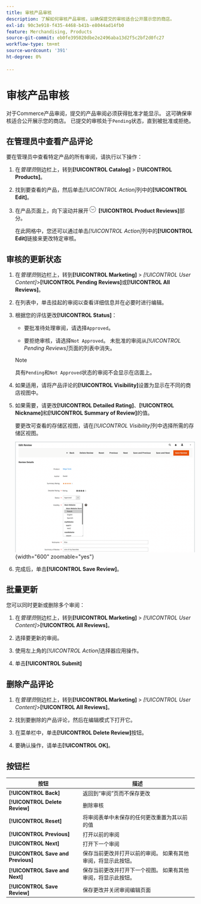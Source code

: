 ```yaml
---
title: 审核产品审核
description: 了解如何审核产品审核，以确保提交的审核适合公开展示您的商店。
exl-id: 90c3e918-f435-4468-b41b-e8044ad14fb0
feature: Merchandising, Products
source-git-commit: eb0fe395020dbe2e2496aba13d2f5c2bf2d0fc27
workflow-type: tm+mt
source-wordcount: '391'
ht-degree: 0%

---
```


# 审核产品审核

对于Commerce产品审阅，提交的产品审阅必须获得批准才能显示。 这可确保审核适合公开展示您的商店。 已提交的审核处于`Pending`状态，直到被批准或拒绝。

## 在管理员中查看产品评论

要在管理员中查看特定产品的所有审阅，请执行以下操作：

1. 在&#x200B;_管理员_&#x200B;侧边栏上，转到&#x200B;**[!UICONTROL Catalog]** > **[!UICONTROL Products]**。

1. 找到要查看的产品，然后单击&#x200B;_[!UICONTROL Action]_&#x200B;列中的&#x200B;**[!UICONTROL Edit]**。

1. 在产品页面上，向下滚动并展开![扩展选择器](../assets/icon-display-expand.png) **[!UICONTROL Product Reviews]**&#x200B;部分。

   在此网格中，您还可以通过单击&#x200B;_[!UICONTROL Action]_&#x200B;列中的&#x200B;**[!UICONTROL Edit]**&#x200B;链接来更改特定审核。

## 审核的更新状态

1. 在&#x200B;_管理员_&#x200B;侧边栏上，转到&#x200B;**[!UICONTROL Marketing]** > _[!UICONTROL User Content]_>**[!UICONTROL Pending Reviews]**&#x200B;或&#x200B;**[!UICONTROL All Reviews]**。

1. 在列表中，单击挂起的审阅以查看详细信息并在必要时进行编辑。

1. 根据您的评估更改&#x200B;**[!UICONTROL Status]**：

   - 要批准待处理审阅，请选择`Approved`。

   - 要拒绝审核，请选择`Not Approved`。 未批准的审阅从&#x200B;_[!UICONTROL Pending Reviews]_&#x200B;页面的列表中消失。

   >[!NOTE]
   >
   >具有`Pending`和`Not Approved`状态的审阅不会显示在店面上。

1. 如果适用，请将产品评论的&#x200B;**[!UICONTROL Visibility]**&#x200B;设置为显示在不同的商店视图中。

1. 如果需要，请更改&#x200B;**[!UICONTROL Detailed Rating]**、**[!UICONTROL Nickname]**&#x200B;和&#x200B;**[!UICONTROL Summary of Review]**&#x200B;的值。

   要更改可查看的存储区视图，请在&#x200B;_[!UICONTROL Visibility]_&#x200B;列中选择所需的存储区视图。

   ![编辑审核页面](./assets/edit-review-page.png){width="600" zoomable="yes"}

1. 完成后，单击&#x200B;**[!UICONTROL Save Review]**。

## 批量更新

您可以同时更新或删除多个审阅：

1. 在&#x200B;_管理员_&#x200B;侧边栏上，转到&#x200B;**[!UICONTROL Marketing]** > _[!UICONTROL User Content]_>**[!UICONTROL All Reviews]**。

1. 选择要更新的审阅。

1. 使用左上角的&#x200B;_[!UICONTROL Action]_&#x200B;选择器应用操作。

1. 单击&#x200B;**[!UICONTROL Submit]**

## 删除产品评论

1. 在&#x200B;_管理员_&#x200B;侧边栏上，转到&#x200B;**[!UICONTROL Marketing]** > _[!UICONTROL User Content]_>**[!UICONTROL All Reviews]**。

1. 找到要删除的产品评论，然后在编辑模式下打开它。

1. 在菜单栏中，单击&#x200B;**[!UICONTROL Delete Review]**&#x200B;按钮。

1. 要确认操作，请单击&#x200B;**[!UICONTROL OK]**。

## 按钮栏

| 按钮 | 描述 |
|----------|--------------|
| **[!UICONTROL Back]** | 返回到“审阅”页而不保存更改 |
| **[!UICONTROL Delete Review]** | 删除审核 |
| **[!UICONTROL Reset]** | 将审阅表单中未保存的任何更改重置为其以前的值 |
| **[!UICONTROL Previous]** | 打开以前的审阅 |
| **[!UICONTROL Next]** | 打开下一个审阅 |
| **[!UICONTROL Save and Previous]** | 保存当前更改并打开以前的审阅。 如果有其他审阅，将显示此按钮。 |
| **[!UICONTROL Save and Next]** | 保存当前更改并打开下一个视图。 如果有其他审阅，将显示此按钮。 |
| **[!UICONTROL Save Review]** | 保存更改并关闭审阅编辑页面 |
